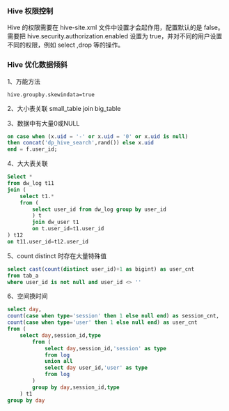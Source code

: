 
### Hive 权限控制
Hive 的权限需要在 hive-site.xml 文件中设置才会起作用，配置默认的是 false。  
需要把 hive.security.authorization.enabled 设置为 true，并对不同的用户设置不同的权限，例如 select ,drop 等的操作。  

### Hive 优化数据倾斜
1、万能方法
```
hive.groupby.skewindata=true
```

2、大小表关联
small_table join big_table

3、数据中有大量0或NULL
```sql
on case when (x.uid = '-' or x.uid = '0' or x.uid is null)  
then concat('dp_hive_search',rand()) else x.uid  
end = f.user_id; 
```

4、大大表关联
```sql
Select *  
from dw_log t11  
join (  
    select t1.*  
    from (  
        select user_id from dw_log group by user_id  
        ) t  
        join dw_user t1  
        on t.user_id=t1.user_id  
) t12  
on t11.user_id=t12.user_id 
```

5、count distinct 时存在大量特殊值
```sql
select cast(count(distinct user_id)+1 as bigint) as user_cnt  
from tab_a  
where user_id is not null and user_id <> ''
```

6、空间换时间
```sql
select day,  
count(case when type='session' then 1 else null end) as session_cnt,  
count(case when type='user' then 1 else null end) as user_cnt  
from (  
    select day,session_id,type  
        from (  
            select day,session_id,'session' as type  
            from log  
            union all  
            select day user_id,'user' as type  
            from log  
        )  
        group by day,session_id,type  
    ) t1  
group by day  
```
